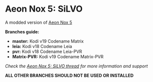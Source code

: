 # Aeon Nox 5: SiLVO
A modded version of [Aeon Nox 5](http://forum.kodi.tv/showthread.php?tid=183504)

**Branches guide:**
 - **master:** Kodi v19 Codename Matrix
 - **leia:** Kodi v18 Codename Leia
 - **pvr:** Kodi v18 Codename Leia-PVR
 - **Matrix-PVR:** Kodi v19 Codename Matrix-PVR


*Check the [Aeon Nox 5: SiLVO thread](http://forum.kodi.tv/showthread.php?tid=210069) for more information and support*

**ALL OTHER BRANCHES SHOULD NOT BE USED OR INSTALLED**

